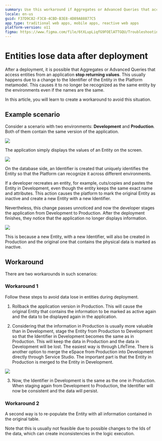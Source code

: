```yaml
---
summary: Use this workaround if Aggregates or Advanced Queries that access entities from an application stop returning values.
locale: en-us
guid: F37D9C82-F3C8-4CBD-B3E8-4D89A88877C5
app_type: traditional web apps, mobile apps, reactive web apps
platform-version: o11
figma: https://www.figma.com/file/6tXLupLiqfG9FOElATTGQU/Troubleshooting?type=design&node-id=3355%3A267&mode=design&t=ij3x5ruUOocdxrEu-1
---
```

# Entities lose data after deployment

After a deployment, it is possible that Aggregates or Advanced Queries that access entities from an application **stop returning values**.
This usually happens due to a change to the Identifier of the Entity in the Platform metamodel. This causes it to no longer be recognized as the same entity by the environments even if the names are the same.

In this article, you will learn to create a workaround to avoid this situation. 

## Example scenario

Consider a scenario with two environments: **Development** and **Production**. Both of them contain the same version of the application.

![](images/application-entitiy-issue-ss.png)

The application simply displays the values of an Entity on the screen.

![](images/application-entity-issue3-ss.png)

On the database side, an Identifier is created that uniquely identifies the Entity so that the Platform can recognize it across different environments.  

If  a developer recreates an entity, for example, cuts/copies and pastes the Entity in Development, even though the entity keeps the same exact name and attributes. This action causes the platform to mark the original Entity as inactive and create a new Entity with a new Identifier.

Nevertheless, this change passes unnoticed and now the developer stages the application from Development to Production. After the deployment finishes, they notice that the application no longer displays information.

![](images/application-entity-issue2-ss.png)


This is because a new Entity, with a new Identifier, will also be created in Production and the original one that contains the physical data is marked as inactive. 

## Workaround 

There are two workarounds in such scenarios:

### Workaround 1

Follow these steps to avoid data lose in entities during deployment. 

1. Rollback the application version in Production. This will cause the original Entity that contains the information to be marked as active again and the data to be displayed again in the application.

2. Considering that the information in Production is usually more valuable than in Development, stage the Entity from Production to Development so that the Identifier in Development becomes the same as in Production. This will keep the data in Production and the data in Development will be lost. 
The easiest way is through LifeTime. There is another option to merge the eSpace from Production into Development directly through Service Studio. The important part is that the Entity in Production is merged to the Entity in Development.

![](images/application-entity-issue4-ss.png)


3. Now, the Identifier in Development is the same as the one in Production. When staging again from Development to Production, the Identifier will now be consistent and the data will persist. 

### Workaround 2

A second way is to re-populate the Entity with all information contained in the original table. 

Note that this is usually not feasible due to possible changes to the Ids of the data, which can create inconsistencies in the logic execution.
